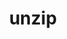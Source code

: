 ---
title: "unzip"
layout: cache
categories: [package, develop-2024-10-27]
meta: {"versions": ["6.0"], "compilers": ["apple-clang@=15.0.0", "gcc@=10.2.1", "gcc@=11.2.0", "gcc@=11.4.0", "gcc@=13.2.0", "gcc@=7.3.1", "gcc@=7.5.0", "gcc@=9.4.0"], "oss": ["amzn2", "centos7", "rhel8", "ubuntu18.04", "ubuntu20.04", "ubuntu22.04", "ubuntu24.04", "ventura"], "platforms": ["darwin", "linux"], "targets": ["aarch64", "neoverse_n1", "neoverse_v1", "neoverse_v2", "ppc64le", "x86_64_v3", "zen4"], "stacks": ["aws-isc", "aws-isc-aarch64", "developer-tools-darwin", "developer-tools-manylinux2014", "e4s", "e4s-cray-rhel", "e4s-neoverse-v2", "e4s-neoverse_v1", "e4s-oneapi", "e4s-power", "e4s-rocm-external", "ml-darwin-aarch64-mps", "ml-linux-x86_64-cpu", "ml-linux-x86_64-cuda", "ml-linux-x86_64-rocm", "radiuss", "root", "tutorial"], "num_specs": 13, "num_specs_by_stack": {"ml-darwin-aarch64-mps": 1, "developer-tools-darwin": 1, "root": 13, "aws-isc-aarch64": 2, "aws-isc": 1, "developer-tools-manylinux2014": 1, "e4s-cray-rhel": 1, "radiuss": 1, "e4s-power": 1, "e4s-neoverse_v1": 1, "e4s-neoverse-v2": 1, "e4s": 1, "e4s-rocm-external": 1, "tutorial": 1, "e4s-oneapi": 1, "ml-linux-x86_64-cuda": 1, "ml-linux-x86_64-rocm": 1, "ml-linux-x86_64-cpu": 1}}
spec_details: [{"hash": "zfuzulevmsdtg2cupnq5cvyhcmciqk3q", "compiler": "apple-clang@=15.0.0", "versions": ["6.0"], "os": "ventura", "platform": "darwin", "target": "aarch64", "variants": ["build_system=makefile", "patches=881d2ed,f6f6236"], "stacks": ["ml-darwin-aarch64-mps", "developer-tools-darwin", "root"], "size": "-", "tarball": "https://binaries.spack.io/develop-2024-10-27/build_cache/darwin-ventura-aarch64/apple-clang-15.0.0/unzip-6.0/darwin-ventura-aarch64-apple-clang-15.0.0-unzip-6.0-zfuzulevmsdtg2cupnq5cvyhcmciqk3q.spack"}, {"hash": "pyosfkoa2n3i4kli4rgqv22witiadtqf", "compiler": "gcc@=7.3.1", "versions": ["6.0"], "os": "amzn2", "platform": "linux", "target": "aarch64", "variants": ["build_system=makefile", "patches=881d2ed,f6f6236"], "stacks": ["root", "aws-isc-aarch64"], "size": "-", "tarball": "https://binaries.spack.io/develop-2024-10-27/build_cache/linux-amzn2-aarch64/gcc-7.3.1/unzip-6.0/linux-amzn2-aarch64-gcc-7.3.1-unzip-6.0-pyosfkoa2n3i4kli4rgqv22witiadtqf.spack"}, {"hash": "snktjwmuubxjgj6xigcjxdemokqukmo3", "compiler": "gcc@=7.3.1", "versions": ["6.0"], "os": "amzn2", "platform": "linux", "target": "neoverse_n1", "variants": ["build_system=makefile", "patches=881d2ed,f6f6236"], "stacks": ["root", "aws-isc-aarch64"], "size": "-", "tarball": "https://binaries.spack.io/develop-2024-10-27/build_cache/linux-amzn2-neoverse_n1/gcc-7.3.1/unzip-6.0/linux-amzn2-neoverse_n1-gcc-7.3.1-unzip-6.0-snktjwmuubxjgj6xigcjxdemokqukmo3.spack"}, {"hash": "mia7suxi4en5dyezurda6pjyungig4bf", "compiler": "gcc@=7.3.1", "versions": ["6.0"], "os": "amzn2", "platform": "linux", "target": "x86_64_v3", "variants": ["build_system=makefile", "patches=881d2ed,f6f6236"], "stacks": ["aws-isc", "root"], "size": "-", "tarball": "https://binaries.spack.io/develop-2024-10-27/build_cache/linux-amzn2-x86_64_v3/gcc-7.3.1/unzip-6.0/linux-amzn2-x86_64_v3-gcc-7.3.1-unzip-6.0-mia7suxi4en5dyezurda6pjyungig4bf.spack"}, {"hash": "paxat2zqqlvforladv25jrrd4szdab4i", "compiler": "gcc@=10.2.1", "versions": ["6.0"], "os": "centos7", "platform": "linux", "target": "x86_64_v3", "variants": ["build_system=makefile", "patches=881d2ed,f6f6236"], "stacks": ["developer-tools-manylinux2014", "root"], "size": "-", "tarball": "https://binaries.spack.io/develop-2024-10-27/build_cache/linux-centos7-x86_64_v3/gcc-10.2.1/unzip-6.0/linux-centos7-x86_64_v3-gcc-10.2.1-unzip-6.0-paxat2zqqlvforladv25jrrd4szdab4i.spack"}, {"hash": "56enjvimuiug2cqjbtbtaa5htok24pff", "compiler": "gcc@=11.2.0", "versions": ["6.0"], "os": "rhel8", "platform": "linux", "target": "zen4", "variants": ["build_system=makefile", "patches=881d2ed,f6f6236"], "stacks": ["e4s-cray-rhel", "root"], "size": "-", "tarball": "https://binaries.spack.io/develop-2024-10-27/build_cache/linux-rhel8-zen4/gcc-11.2.0/unzip-6.0/linux-rhel8-zen4-gcc-11.2.0-unzip-6.0-56enjvimuiug2cqjbtbtaa5htok24pff.spack"}, {"hash": "vcssgb45r5btk6uquory3tvn334hemra", "compiler": "gcc@=7.5.0", "versions": ["6.0"], "os": "ubuntu18.04", "platform": "linux", "target": "x86_64_v3", "variants": ["build_system=makefile", "patches=881d2ed,f6f6236"], "stacks": ["radiuss", "root"], "size": "-", "tarball": "https://binaries.spack.io/develop-2024-10-27/build_cache/linux-ubuntu18.04-x86_64_v3/gcc-7.5.0/unzip-6.0/linux-ubuntu18.04-x86_64_v3-gcc-7.5.0-unzip-6.0-vcssgb45r5btk6uquory3tvn334hemra.spack"}, {"hash": "7iwb34y3doqy2g5obfk5v6ugum6zjdr7", "compiler": "gcc@=9.4.0", "versions": ["6.0"], "os": "ubuntu20.04", "platform": "linux", "target": "ppc64le", "variants": ["build_system=makefile", "patches=881d2ed,f6f6236"], "stacks": ["e4s-power", "root"], "size": "-", "tarball": "https://binaries.spack.io/develop-2024-10-27/build_cache/linux-ubuntu20.04-ppc64le/gcc-9.4.0/unzip-6.0/linux-ubuntu20.04-ppc64le-gcc-9.4.0-unzip-6.0-7iwb34y3doqy2g5obfk5v6ugum6zjdr7.spack"}, {"hash": "zdcrsqxb6k2bxo7uagjyxp3lj7wlokc5", "compiler": "gcc@=11.4.0", "versions": ["6.0"], "os": "ubuntu22.04", "platform": "linux", "target": "neoverse_v1", "variants": ["build_system=makefile", "patches=881d2ed,f6f6236"], "stacks": ["e4s-neoverse_v1", "root"], "size": "-", "tarball": "https://binaries.spack.io/develop-2024-10-27/build_cache/linux-ubuntu22.04-neoverse_v1/gcc-11.4.0/unzip-6.0/linux-ubuntu22.04-neoverse_v1-gcc-11.4.0-unzip-6.0-zdcrsqxb6k2bxo7uagjyxp3lj7wlokc5.spack"}, {"hash": "mvriradiu4nzsrahcmkrmc6xn572rhdq", "compiler": "gcc@=11.4.0", "versions": ["6.0"], "os": "ubuntu22.04", "platform": "linux", "target": "neoverse_v2", "variants": ["build_system=makefile", "patches=881d2ed,f6f6236"], "stacks": ["root", "e4s-neoverse-v2"], "size": "-", "tarball": "https://binaries.spack.io/develop-2024-10-27/build_cache/linux-ubuntu22.04-neoverse_v2/gcc-11.4.0/unzip-6.0/linux-ubuntu22.04-neoverse_v2-gcc-11.4.0-unzip-6.0-mvriradiu4nzsrahcmkrmc6xn572rhdq.spack"}, {"hash": "akxwy4wvo4wtx7y65ggf56dazdavwmeb", "compiler": "gcc@=11.4.0", "versions": ["6.0"], "os": "ubuntu22.04", "platform": "linux", "target": "x86_64_v3", "variants": ["build_system=makefile", "patches=881d2ed,f6f6236"], "stacks": ["e4s", "root", "e4s-rocm-external", "tutorial"], "size": "-", "tarball": "https://binaries.spack.io/develop-2024-10-27/build_cache/linux-ubuntu22.04-x86_64_v3/gcc-11.4.0/unzip-6.0/linux-ubuntu22.04-x86_64_v3-gcc-11.4.0-unzip-6.0-akxwy4wvo4wtx7y65ggf56dazdavwmeb.spack"}, {"hash": "qur6rltsjpzbelo7brq4tvmuvkxwyd3c", "compiler": "gcc@=11.4.0", "versions": ["6.0"], "os": "ubuntu22.04", "platform": "linux", "target": "x86_64_v3", "variants": ["build_system=makefile", "patches=881d2ed,f6f6236"], "stacks": ["root", "e4s-oneapi"], "size": "-", "tarball": "https://binaries.spack.io/develop-2024-10-27/build_cache/linux-ubuntu22.04-x86_64_v3/gcc-11.4.0/unzip-6.0/linux-ubuntu22.04-x86_64_v3-gcc-11.4.0-unzip-6.0-qur6rltsjpzbelo7brq4tvmuvkxwyd3c.spack"}, {"hash": "rhjn5aptbpqjvlxfbnxjaj4v3gkngy6d", "compiler": "gcc@=13.2.0", "versions": ["6.0"], "os": "ubuntu24.04", "platform": "linux", "target": "x86_64_v3", "variants": ["build_system=makefile", "patches=881d2ed,f6f6236"], "stacks": ["ml-linux-x86_64-cuda", "ml-linux-x86_64-rocm", "root", "ml-linux-x86_64-cpu"], "size": "-", "tarball": "https://binaries.spack.io/develop-2024-10-27/build_cache/linux-ubuntu24.04-x86_64_v3/gcc-13.2.0/unzip-6.0/linux-ubuntu24.04-x86_64_v3-gcc-13.2.0-unzip-6.0-rhjn5aptbpqjvlxfbnxjaj4v3gkngy6d.spack"}]
---